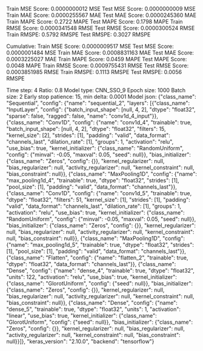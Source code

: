 Train MSE Score: 0.0000000012 MSE
Test MSE Score: 0.0000000009 MSE
Train MAE Score: 0.0000255567 MAE
Test MAE Score: 0.0000245360 MAE
Train MAPE Score: 0.2722 MAPE
Test MAPE Score: 0.1798 MAPE
Train RMSE Score: 0.0000341548 RMSE
Test RMSE Score: 0.0000300524 RMSE
Train RMSPE: 0.5792 RMSPE
Test RMSPE: 0.3027 RMSPE

Cumulative:
Train MSE Score: 0.0000009517 MSE
Test MSE Score: 0.0000001484 MSE
Train MAE Score: 0.0008831163 MAE
Test MAE Score: 0.0003225027 MAE
Train MAPE Score: 0.0459 MAPE
Test MAPE Score: 0.0048 MAPE
Train RMSE Score: 0.0009755431 RMSE
Test RMSE Score: 0.0003851985 RMSE
Train RMSPE: 0.1113 RMSPE
Test RMSPE: 0.0056 RMSPE

Time step: 4
Ratio: 0.8
Model type: CNN_SSO_9
Epoch size: 1000
Batch size: 2
Early stop patience: 15, min delta: 0.0001
Model json: {"class_name": "Sequential", "config": {"name": "sequential_2", "layers": [{"class_name": "InputLayer", "config": {"batch_input_shape": [null, 4, 2], "dtype": "float32", "sparse": false, "ragged": false, "name": "conv1d_4_input"}}, {"class_name": "Conv1D", "config": {"name": "conv1d_4", "trainable": true, "batch_input_shape": [null, 4, 2], "dtype": "float32", "filters": 15, "kernel_size": [2], "strides": [1], "padding": "valid", "data_format": "channels_last", "dilation_rate": [1], "groups": 1, "activation": "relu", "use_bias": true, "kernel_initializer": {"class_name": "RandomUniform", "config": {"minval": -0.05, "maxval": 0.05, "seed": null}}, "bias_initializer": {"class_name": "Zeros", "config": {}}, "kernel_regularizer": null, "bias_regularizer": null, "activity_regularizer": null, "kernel_constraint": null, "bias_constraint": null}}, {"class_name": "MaxPooling1D", "config": {"name": "max_pooling1d_4", "trainable": true, "dtype": "float32", "strides": [1], "pool_size": [1], "padding": "valid", "data_format": "channels_last"}}, {"class_name": "Conv1D", "config": {"name": "conv1d_5", "trainable": true, "dtype": "float32", "filters": 51, "kernel_size": [1], "strides": [1], "padding": "valid", "data_format": "channels_last", "dilation_rate": [1], "groups": 1, "activation": "relu", "use_bias": true, "kernel_initializer": {"class_name": "RandomUniform", "config": {"minval": -0.05, "maxval": 0.05, "seed": null}}, "bias_initializer": {"class_name": "Zeros", "config": {}}, "kernel_regularizer": null, "bias_regularizer": null, "activity_regularizer": null, "kernel_constraint": null, "bias_constraint": null}}, {"class_name": "MaxPooling1D", "config": {"name": "max_pooling1d_5", "trainable": true, "dtype": "float32", "strides": [1], "pool_size": [1], "padding": "valid", "data_format": "channels_last"}}, {"class_name": "Flatten", "config": {"name": "flatten_2", "trainable": true, "dtype": "float32", "data_format": "channels_last"}}, {"class_name": "Dense", "config": {"name": "dense_4", "trainable": true, "dtype": "float32", "units": 122, "activation": "relu", "use_bias": true, "kernel_initializer": {"class_name": "GlorotUniform", "config": {"seed": null}}, "bias_initializer": {"class_name": "Zeros", "config": {}}, "kernel_regularizer": null, "bias_regularizer": null, "activity_regularizer": null, "kernel_constraint": null, "bias_constraint": null}}, {"class_name": "Dense", "config": {"name": "dense_5", "trainable": true, "dtype": "float32", "units": 1, "activation": "linear", "use_bias": true, "kernel_initializer": {"class_name": "GlorotUniform", "config": {"seed": null}}, "bias_initializer": {"class_name": "Zeros", "config": {}}, "kernel_regularizer": null, "bias_regularizer": null, "activity_regularizer": null, "kernel_constraint": null, "bias_constraint": null}}]}, "keras_version": "2.10.0", "backend": "tensorflow"}